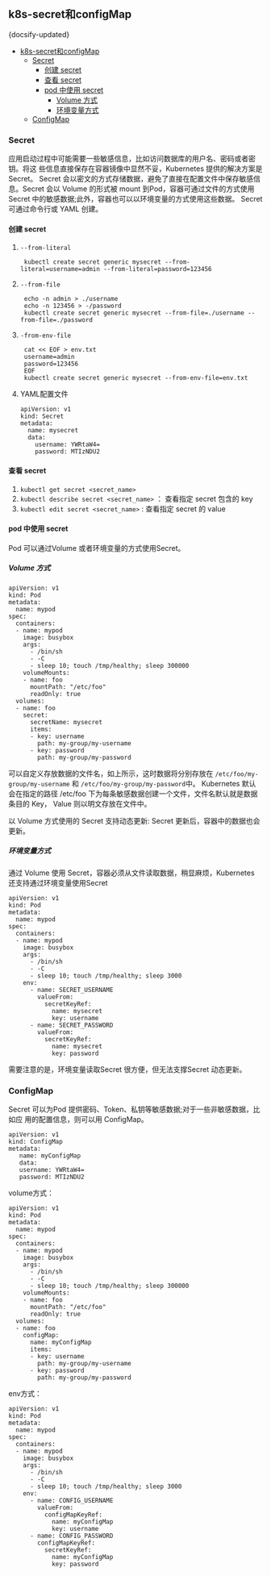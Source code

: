 ## k8s-secret和configMap
{docsify-updated}

- [k8s-secret和configMap](#k8s-secret和configmap)
  - [Secret](#secret)
    - [创建 secret](#创建-secret)
    - [查看 secret](#查看-secret)
    - [pod 中使用 secret](#pod-中使用-secret)
      - [Volume 方式](#volume-方式)
      - [环境变量方式](#环境变量方式)
  - [ConfigMap](#configmap)


### Secret
应用启动过程中可能需要一些敏感信息，比如访问数据库的用户名、密码或者密钥。将这 些信息直接保存在容器镜像中显然不妥，Kubernetes 提供的解决方案是Secret。
Secret 会以密文的方式存储数据，避免了直接在配置文件中保存敏感信息。Secret 会以 Volume 的形式被 mount 到Pod，容器可通过文件的方式使用 Secret 中的敏感数据;此外，容器也可以以环境变量的方式使用这些数据。
Secret 可通过命令行或 YAML 创建。

#### 创建 secret
1. `--from-literal`
   ```
    kubectl create secret generic mysecret --from-literal=username=admin --from-literal=password=123456
   ```
2. `--from-file`
   ```
    echo -n admin > ./username
    echo -n 123456 > -/password
    kubectl create secret generic mysecret --from-file=./username --from-file=./password
   ```
3. `-from-env-file`
   ```
    cat << EOF > env.txt
    username=admin
    password=123456
    EOF
    kubectl create secret generic mysecret --from-env-file=env.txt
   ```
4. YAML配置文件
   ```
   apiVersion: v1 
   kind: Secret 
   metadata:
     name: mysecret 
     data:
       username: YWRtaW4= 
       password: MTIzNDU2
   ```

#### 查看 secret
1. `kubectl get secret <secret_name>`
2. `kubectl describe secret <secret_name>` ： 查看指定 secret 包含的 key
3. `kubectl edit secret <secret_name>` : 查看指定 secret 的 value


#### pod 中使用 secret
Pod 可以通过Volume 或者环境变量的方式使用Secret。

##### Volume 方式
```
apiVersion: v1 
kind: Pod
metadata:
  name: mypod 
spec:
  containers:
  - name: mypod 
    image: busybox
    args: 
      - /bin/sh
      - -С
      - sleep 10; touch /tmp/healthy; sleep 300000
    volumeMounts:
    - name: foo
      mountPath: "/etc/foo"
      readOnly: true
  volumes: 
  - name: foo
    secret: 
      secretName: mysecret 
      items:
      - key: username
        path: my-group/my-username
      - key: password
        path: my-group/my-password
```
可以自定义存放数据的文件名，如上所示，这时数据将分别存放在 `/etc/foo/my-group/my-username` 和 `/etc/foo/my-group/my-password`中。
Kubernetes 默认会在指定的路径 /etc/foo 下为每条敏感数据创建一个文件，文件名默认就是数据条目的 Key， Value 则以明文存放在文件中。

以 Volume 方式使用的 Secret 支持动态更新: Secret 更新后，容器中的数据也会更新。

##### 环境变量方式
通过 Volume 使用 Secret，容器必须从文件读取数据，稍显麻烦，Kubernetes 还支持通过环境变量使用Secret
```
apiVersion: v1 
kind: Pod
metadata:
  name: mypod 
spec:
  containers:
  - name: mypod 
    image: busybox
    args: 
      - /bin/sh
      - -С
      - sleep 10; touch /tmp/healthy; sleep 3000
    env:
      - name: SECRET_USERNAME
        valueFrom: 
          secretKeyRef:
            name: mysecret
            key: username
      - name: SECRET_PASSWORD
        valueFrom: 
          secretKeyRef:
            name: mysecret
            key: password
```
需要注意的是，环境变量读取Secret 很方便，但无法支撑Secret 动态更新。

### ConfigMap
Secret 可以为Pod 提供密码、Token、私钥等敏感数据;对于一些非敏感数据，比如应 用的配置信息，则可以用 ConfigMap。

 ```
apiVersion: v1 
kind: ConfigMap 
metadata:
    name: myConfigMap
    data:
    username: YWRtaW4= 
    password: MTIzNDU2
```


volume方式：
```
apiVersion: v1 
kind: Pod
metadata:
  name: mypod 
spec:
  containers:
  - name: mypod 
    image: busybox
    args: 
      - /bin/sh
      - -С
      - sleep 10; touch /tmp/healthy; sleep 300000
    volumeMounts:
    - name: foo
      mountPath: "/etc/foo"
      readOnly: true
  volumes: 
  - name: foo
    configMap: 
      name: myConfigMap 
      items:
      - key: username
        path: my-group/my-username
      - key: password
        path: my-group/my-password
```

env方式：
```
apiVersion: v1 
kind: Pod
metadata:
  name: mypod 
spec:
  containers:
  - name: mypod 
    image: busybox
    args: 
      - /bin/sh
      - -С
      - sleep 10; touch /tmp/healthy; sleep 3000
    env:
      - name: CONFIG_USERNAME
        valueFrom: 
          configMapKeyRef:
            name: myConfigMap
            key: username
      - name: CONFIG_PASSWORD
        configMapKeyRef: 
          secretKeyRef:
            name: myConfigMap
            key: password
```